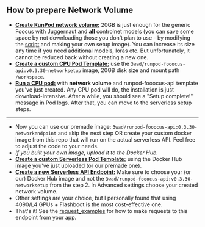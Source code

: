 ## How to prepare Network Volume
- [**Create RunPod network volume:**](https://www.runpod.io/console/user/storage)
  20GB is just enough for the generic Foocus with Juggernaut and **all** controlnet models (you can save some space by not downloading those you don't plan to use - by modifying the [script](https://github.com/davefojtik/RunPod-Fooocus-API/NetworkVolume/src/networksetup.sh) and making your own setup image). You can increase its size any time if you need additional models, loras etc. But unfortunately, it cannot be reduced back without creating a new one.
- [**Create a custom CPU Pod Template:**](https://www.runpod.io/console/user/templates) use the `3wad/runpod-fooocus-api:v0.3.30-networksetup` image,  20GB disk size and mount path `/workspace`.
- [**Run a CPU pod:**](https://www.runpod.io/console/pods) with **network volume** and runpod-fooocus-api template you've just created. Any CPU pod will do, the installation is just download-intensive. After a while, you should see a "Setup complete!" message in Pod logs. After that, you can move to the serverless setup steps. 
---
- Now you can use our premade image: `3wad/runpod-fooocus-api:0.3.30-networkendpoint` and skip the next step OR create your custom docker image from this repo that will run on the actual serverless API. Feel free to adjust the code to your needs.
- *If you built your own image, upload it to the Docker Hub.*
- [**Create a custom Serverless Pod Template:**](https://www.runpod.io/console/user/templates) using the Docker Hub image you've just uploaded (or our premade one).
- [**Create a new Serverless API Endpoint:**](https://www.runpod.io/console/serverless) Make sure to choose your (or our) Docker Hub image and not the `3wad/runpod-fooocus-api:v0.3.30-networksetup` from the step 2. In Advanced settings choose your created network volume.
- Other settings are your choice, but I personally found that using 4090/L4 GPUs + Flashboot is the most cost-effective one.
- That's it! See the [request_examples]() for how to make requests to this endpoint from your app.
